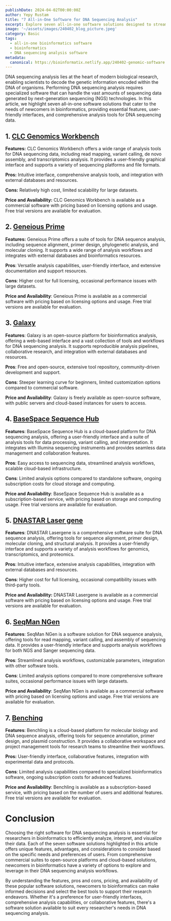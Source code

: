 ```yaml
---
publishDate: 2024-04-02T00:00:00Z
author: Yepy Rustam
title: "7 All-in-One Software for DNA Sequencing Analysis"
excerpt: Explore seven all-in-one software solutions designed to streamline DNA sequencing analysis for newcomers in bioinformatics. From feature-rich platforms to user-friendly interfaces, each software offers unique capabilities, benefits, and considerations to consider.  
image: '~/assets/images/240402_blog_picture.jpeg'
category: Basic
tags:
  - all-in-one bioinformatics software
  - bioinformatics
  - DNA sequencing analysis software
metadata:
  canonical: https://bioinformatix.netlify.app/240402-genomic-software
---
```


DNA sequencing analysis lies at the heart of modern biological research, enabling scientists to decode the genetic information encoded within the DNA of organisms. Performing DNA sequencing analysis requires specialized software that can handle the vast amounts of sequencing data generated by next-generation sequencing (NGS) technologies. In this article, we highlight seven all-in-one software solutions that cater to the needs of newcomers in bioinformatics, providing essential features, user-friendly interfaces, and comprehensive analysis tools for DNA sequencing data.

## 1. [CLC Genomics Workbench](https://digitalinsights.qiagen.com/products-overview/discovery-insights-portfolio/clc-genomics-workbench/)

**Features:** CLC Genomics Workbench offers a wide range of analysis tools for DNA sequencing data, including read mapping, variant calling, de novo assembly, and transcriptomics analysis. It provides a user-friendly graphical interface and supports a variety of sequencing platforms and file formats.

**Pros:** Intuitive interface, comprehensive analysis tools, and integration with external databases and resources.

**Cons:** Relatively high cost, limited scalability for large datasets.

**Price and Availability:** CLC Genomics Workbench is available as a commercial software with pricing based on licensing options and usage. Free trial versions are available for evaluation.

## 2. [Geneious Prime](https://www.geneious.com/pricing/)

**Features:** Geneious Prime offers a suite of tools for DNA sequence analysis, including sequence alignment, primer design, phylogenetic analysis, and molecular cloning. It supports a wide range of analysis workflows and integrates with external databases and bioinformatics resources.

**Pros**: Versatile analysis capabilities, user-friendly interface, and extensive documentation and support resources.

**Cons**: Higher cost for full licensing, occasional performance issues with large datasets.

**Price and Availability**: Geneious Prime is available as a commercial software with pricing based on licensing options and usage. Free trial versions are available for evaluation.

## 3. [Galaxy](https://galaxyproject.org/)

**Features**: Galaxy is an open-source platform for bioinformatics analysis, offering a web-based interface and a vast collection of tools and workflows for DNA sequencing analysis. It supports reproducible analysis pipelines, collaborative research, and integration with external databases and resources.

**Pros**: Free and open-source, extensive tool repository, community-driven development and support.

**Cons**: Steeper learning curve for beginners, limited customization options compared to commercial software.

**Price and Availability**: Galaxy is freely available as open-source software, with public servers and cloud-based instances for users to access.

## 4. [BaseSpace Sequence Hub](https://www.illumina.com/products/by-type/informatics-products/basespace-sequence-hub.html)

**Features**: BaseSpace Sequence Hub is a cloud-based platform for DNA sequencing analysis, offering a user-friendly interface and a suite of analysis tools for data processing, variant calling, and interpretation. It integrates with Illumina sequencing instruments and provides seamless data management and collaboration features.

**Pros**: Easy access to sequencing data, streamlined analysis workflows, scalable cloud-based infrastructure.

**Cons**: Limited analysis options compared to standalone software, ongoing subscription costs for cloud storage and computing.

**Price and Availability**: BaseSpace Sequence Hub is available as a subscription-based service, with pricing based on storage and computing usage. Free trial versions are available for evaluation.

## 5. [DNASTAR Laser gene](https://www.dnastar.com/)

**Features**: DNASTAR Lasergene is a comprehensive software suite for DNA sequence analysis, offering tools for sequence alignment, primer design, molecular cloning, and structural analysis. It provides a user-friendly interface and supports a variety of analysis workflows for genomics, transcriptomics, and proteomics.

**Pros**: Intuitive interface, extensive analysis capabilities, integration with external databases and resources.

**Cons**: Higher cost for full licensing, occasional compatibility issues with third-party tools.

**Price and Availability:** DNASTAR Lasergene is available as a commercial software with pricing based on licensing options and usage. Free trial versions are available for evaluation.

## 6. [SeqMan NGen](https://www.dnastar.com/t-software.aspx)

**Features**: SeqMan NGen is a software solution for DNA sequence analysis, offering tools for read mapping, variant calling, and assembly of sequencing data. It provides a user-friendly interface and supports analysis workflows for both NGS and Sanger sequencing data.

**Pros**: Streamlined analysis workflows, customizable parameters, integration with other software tools.

**Cons**: Limited analysis options compared to more comprehensive software suites, occasional performance issues with large datasets.

**Price and Availability**: SeqMan NGen is available as a commercial software with pricing based on licensing options and usage. Free trial versions are available for evaluation.

## 7. [Benching](https://www.benchling.com/)

**Features**: Benchling is a cloud-based platform for molecular biology and DNA sequence analysis, offering tools for sequence annotation, primer design, and plasmid construction. It provides a collaborative workspace and project management tools for research teams to streamline their workflows.

**Pros:** User-friendly interface, collaborative features, integration with experimental data and protocols.

**Cons**: Limited analysis capabilities compared to specialized bioinformatics software, ongoing subscription costs for advanced features.

**Price and Availability**: Benchling is available as a subscription-based service, with pricing based on the number of users and additional features. Free trial versions are available for evaluation.

# Conclusion

Choosing the right software for DNA sequencing analysis is essential for researchers in bioinformatics to efficiently analyze, interpret, and visualize their data. Each of the seven software solutions highlighted in this article offers unique features, advantages, and considerations to consider based on the specific needs and preferences of users. From comprehensive commercial suites to open-source platforms and cloud-based solutions, newcomers in bioinformatics have a variety of options to explore and leverage in their DNA sequencing analysis workflows.

By understanding the features, pros and cons, pricing, and availability of these popular software solutions, newcomers to bioinformatics can make informed decisions and select the best tools to support their research endeavors. Whether it's a preference for user-friendly interfaces, comprehensive analysis capabilities, or collaborative features, there's a software solution available to suit every researcher's needs in DNA sequencing analysis.